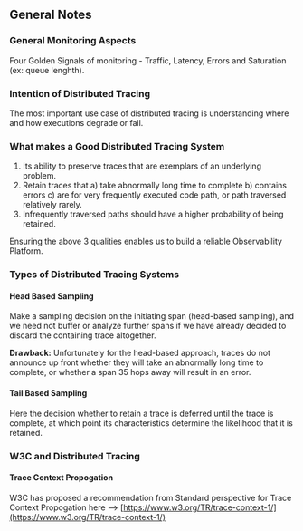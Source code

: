 ## General Notes

### General Monitoring Aspects
Four Golden Signals of monitoring - Traffic, Latency, Errors and Saturation (ex: queue lenghth).

### Intention of Distributed Tracing
The most important use case of distributed tracing is understanding where and how executions degrade or fail.

### What makes a Good Distributed Tracing System
1. Its ability to preserve traces that are exemplars of an underlying problem.
2. Retain traces that a) take abnormally long time to complete b) contains errors c) are for very frequently executed code path, or path traversed relatively rarely.
3. Infrequently traversed paths should have a higher probability of being retained.

Ensuring the above 3 qualities enables us to build a reliable Observability Platform.


### Types of Distributed Tracing Systems
#### Head Based Sampling
Make a sampling decision on the initiating span (head-based sampling), and we need not buffer or analyze further spans if we have already decided to discard the containing trace altogether.

**Drawback:** Unfortunately for the head-based approach, traces do not announce up front whether they will take an abnormally long time to complete, or whether a span 35 hops away will result in an error.

#### Tail Based Sampling
Here the decision whether to retain a trace is deferred until the trace is complete, at which point its characteristics determine the likelihood that it is retained. 


### W3C and Distributed Tracing

#### Trace Context Propogation
W3C has proposed a recommendation from Standard perspective for Trace Context Propogation here --> [https://www.w3.org/TR/trace-context-1/](https://www.w3.org/TR/trace-context-1/)
